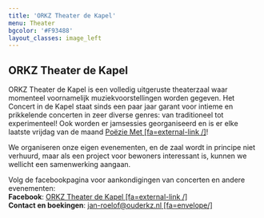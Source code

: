 ```yaml
---
title: 'ORKZ Theater de Kapel'
menu: Theater
bgcolor: '#F93488'
layout_classes: image_left
---
```


ORKZ Theater de Kapel
----------------

ORKZ Theater de Kapel is een volledig uitgeruste theaterzaal waar momenteel voornamelijk muziekvoorstellingen worden gegeven. Het Concert in de Kapel staat sinds een paar jaar garant voor intieme en prikkelende concerten in zeer diverse genres: van traditioneel tot experimenteel! Ook worden er jamsessies georganiseerd en is er elke laatste vrijdag van de maand  [Poëzie Met [fa=external-link /]](https://www.facebook.com/PoezieMet/)!

We organiseren onze eigen evenementen, en de zaal wordt in principe niet verhuurd, maar als een project voor bewoners interessant is, kunnen we wellicht een samenwerking aangaan.<br/> 

Volg de facebookpagina voor aankondigingen van concerten en andere evenementen:<br/>
**Facebook**: [ORKZ Theater de Kapel [fa=external-link /]](https://www.facebook.com/Theaterdekapel/)</br> 
**Contact en boekingen**:  [jan-roelof@ouderkz.nl [fa=envelope/]](mailto:jan-roelof@ouderkz.nl)

